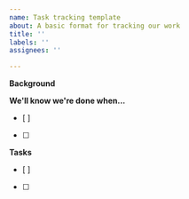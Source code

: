 ```yaml
---
name: Task tracking template
about: A basic format for tracking our work
title: ''
labels: ''
assignees: ''

---
```


**Background**


**We'll know we're done when...**
- [ ] 
- [ ] 

**Tasks**
- [ ] 
- [ ]

